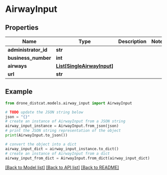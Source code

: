 # AirwayInput


## Properties

Name | Type | Description | Notes
------------ | ------------- | ------------- | -------------
**administrator_id** | **str** |  | 
**business_number** | **int** |  | 
**airways** | [**List[SingleAirwayInput]**](SingleAirwayInput.md) |  | 
**url** | **str** |  | 

## Example

```python
from drone_distcat.models.airway_input import AirwayInput

# TODO update the JSON string below
json = "{}"
# create an instance of AirwayInput from a JSON string
airway_input_instance = AirwayInput.from_json(json)
# print the JSON string representation of the object
print(AirwayInput.to_json())

# convert the object into a dict
airway_input_dict = airway_input_instance.to_dict()
# create an instance of AirwayInput from a dict
airway_input_from_dict = AirwayInput.from_dict(airway_input_dict)
```
[[Back to Model list]](../README.md#documentation-for-models) [[Back to API list]](../README.md#documentation-for-api-endpoints) [[Back to README]](../README.md)


